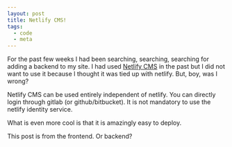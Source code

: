 ```yaml
---
layout: post
title: Netlify CMS!
tags:
  - code
  - meta
---
```

For the past few weeks I had been searching, searching, searching for adding a backend to my site. I had used [Netlify CMS](https://www.netlifycms.org/) in the past but I did not want to use it because I thought it was tied up with netlify. But, boy, was I wrong?

Netlify CMS can be used entirely independent of netlify. You can directly login through gitlab (or github/bitbucket). It is not mandatory to use the netlify identity service.

What is even more cool is that it is amazingly easy to deploy.

This post is from the frontend. Or backend?
